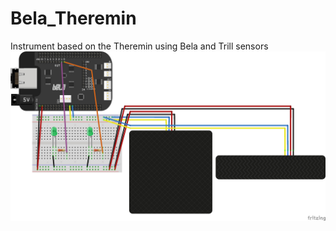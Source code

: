 # Bela_Theremin
Instrument based on the Theremin using Bela and Trill sensors
![alt text](https://github.com/tomjamfos/Bela_Theremin/blob/main/bela_theremin_fritzing.jpg)
